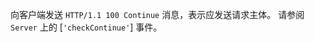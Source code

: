<!-- YAML
added: v0.3.0
-->

向客户端发送 `HTTP/1.1 100 Continue` 消息，表示应发送请求主体。 
请参阅 `Server` 上的 [`'checkContinue'`] 事件。

